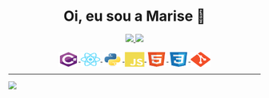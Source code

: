 <div align="center"> 
<h1>Oi, eu sou a Marise 🤗</h1>

<div>
  <a href="https://github.com/marise-san">
  <img height="160em" src="https://github-readme-stats.vercel.app/api?username=marise-san&show_icons=true&theme=omni&include_all_commits=true&count_private=true"/>
  <img height="160em" src="https://github-readme-stats.vercel.app/api/top-langs/?username=marise-san&layout=compact&langs_count=7&theme=omni"/>
</div>

<div style="display: inline_block"><br>
<img align="center" alt="Marise-CSharp" height="30" width="40" src="https://raw.githubusercontent.com/devicons/devicon/master/icons/csharp/csharp-original.svg">
<img align="center" alt="Marise-React" height="30" width="40" src="https://raw.githubusercontent.com/devicons/devicon/master/icons/react/react-original.svg">
<img align="center" alt="Marise-React" height="30" width="40" src="https://raw.githubusercontent.com/devicons/devicon/master/icons/python/python-original.svg">
<img align="center" alt="Marise-Js" height="30" width="40" src="https://raw.githubusercontent.com/devicons/devicon/master/icons/javascript/javascript-plain.svg">
<img align="center" alt="Marise-HTML" height="30" width="40" src="https://raw.githubusercontent.com/devicons/devicon/master/icons/html5/html5-original.svg">
<img align="center" alt="Marise-CSS" height="30" width="40" src="https://raw.githubusercontent.com/devicons/devicon/master/icons/css3/css3-original.svg">
<img align="center" alt="Marise-GIT" height="30" width="40" src="https://raw.githubusercontent.com/devicons/devicon/master/icons/git/git-original.svg">
</div>

</div>
<hr>
<a href="https://www.linkedin.com/in/marise-san" target="_blank"><img src="https://img.shields.io/badge/-LinkedIn-%230077B5?style=for-the-badge&logo=linkedin&logoColor=white" target="_blank"></a>
